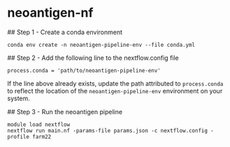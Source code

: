 # neoantigen-nf

## Step 1 - Create a conda environment
```
conda env create -n neoantigen-pipeline-env --file conda.yml
```

## Step 2 - Add the following line to the nextflow.config file
```
process.conda = 'path/to/neoantigen-pipeline-env'
```
If the line above already exists, update the path attributed to `process.conda` to reflect the location of the `neoantigen-pipeline-env` environment on your system.

## Step 3 - Run the neoantigen pipeline
```
module load nextflow
nextflow run main.nf -params-file params.json -c nextflow.config -profile farm22
```